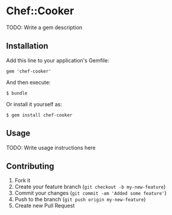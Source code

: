 # Chef::Cooker

TODO: Write a gem description

## Installation

Add this line to your application's Gemfile:

    gem 'chef-cooker'

And then execute:

    $ bundle

Or install it yourself as:

    $ gem install chef-cooker

## Usage

TODO: Write usage instructions here

## Contributing

1. Fork it
2. Create your feature branch (`git checkout -b my-new-feature`)
3. Commit your changes (`git commit -am 'Added some feature'`)
4. Push to the branch (`git push origin my-new-feature`)
5. Create new Pull Request
